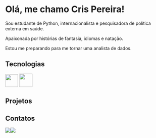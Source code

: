 # Olá, me chamo Cris Pereira!

Sou estudante de Python, internacionalista e pesquisadora de política externa em saúde. 

Apaixonada por histórias de fantasia, idiomas e natação. 

Estou me preparando para me tornar uma analista de dados. 

## Tecnologias 

<img src="https://cdn.jsdelivr.net/gh/devicons/devicon/icons/git/git-original.svg" width="40"/>
<img src="https://cdn.jsdelivr.net/gh/devicons/devicon/icons/python/python-original-wordmark.svg" width="42"/>

## Projetos

## Contatos


<div style="display: flex; align-items: center;">
    <a href="https://instagram.com/isjanebea" target="_blank"><img loading="lazy" src="https://img.shields.io/badge/-Instagram-%23E4405F?style=for-the-badge&logo=instagram&logoColor=white" target="_blank"></a>
    <a href="https://www.linkedin.com/in/beatrizramerindo" target="_blank"><img loading="lazy" src="https://img.shields.io/badge/-LinkedIn-%230077B5?style=for-the-badge&logo=linkedin&logoColor=white" target="_blank"></a>
</div>
          
          